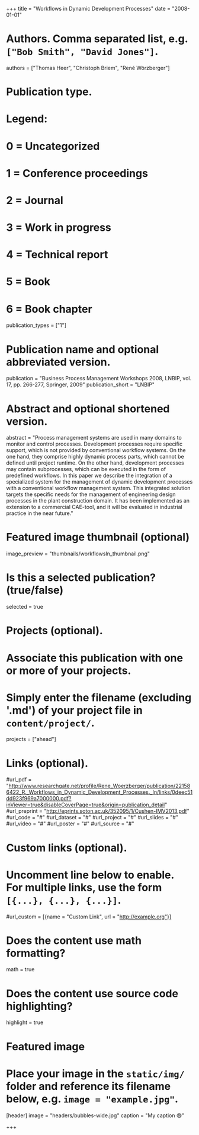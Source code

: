 +++
title = "Workflows in Dynamic Development Processes"
date = "2008-01-01"

# Authors. Comma separated list, e.g. `["Bob Smith", "David Jones"]`.
authors = ["Thomas Heer", "Christoph Briem", "René Wörzberger"]

# Publication type.
# Legend:
# 0 = Uncategorized
# 1 = Conference proceedings
# 2 = Journal
# 3 = Work in progress
# 4 = Technical report
# 5 = Book
# 6 = Book chapter
publication_types = ["1"]

# Publication name and optional abbreviated version.
publication = "Business Process Management Workshops 2008, LNBIP, vol. 17, pp. 266-277, Springer, 2009"
publication_short = "LNBIP"

# Abstract and optional shortened version.
abstract = "Process management systems are used in many domains to monitor and control processes. Development processes require specific support, which is not provided by conventional workflow systems. On the one hand, they comprise highly dynamic process parts, which cannot be defined until project runtime. On the other hand, development processes may contain subprocesses, which can be executed in the form of predefined workflows. In this paper we describe the integration of a specialized system for the management of dynamic development processes with a conventional workflow management system. This integrated solution targets the specific needs for the management of engineering design processes in the plant construction domain. It has been implemented as an extension to a commercial CAE-tool, and it will be evaluated in industrial practice in the near future."

# Featured image thumbnail (optional)
image_preview = "thumbnails/workflowsIn_thumbnail.png"

# Is this a selected publication? (true/false)
selected = true

# Projects (optional).
#   Associate this publication with one or more of your projects.
#   Simply enter the filename (excluding '.md') of your project file in `content/project/`.
projects = ["ahead"]

# Links (optional).
#url_pdf = "http://www.researchgate.net/profile/Rene_Woerzberger/publication/221586422_R._Workflows_in_Dynamic_Development_Processes._In/links/0deec51dd923f969a7000000.pdf?inViewer=true&disableCoverPage=true&origin=publication_detail"
#url_preprint = "http://eprints.soton.ac.uk/352095/1/Cushen-IMV2013.pdf"
#url_code = "#"
#url_dataset = "#"
#url_project = "#"
#url_slides = "#"
#url_video = "#"
#url_poster = "#"
#url_source = "#"

# Custom links (optional).
#   Uncomment line below to enable. For multiple links, use the form `[{...}, {...}, {...}]`.
#url_custom = [{name = "Custom Link", url = "http://example.org"}]

# Does the content use math formatting?
math = true

# Does the content use source code highlighting?
highlight = true

# Featured image
# Place your image in the `static/img/` folder and reference its filename below, e.g. `image = "example.jpg"`.
[header]
image = "headers/bubbles-wide.jpg"
caption = "My caption :smile:"

+++
